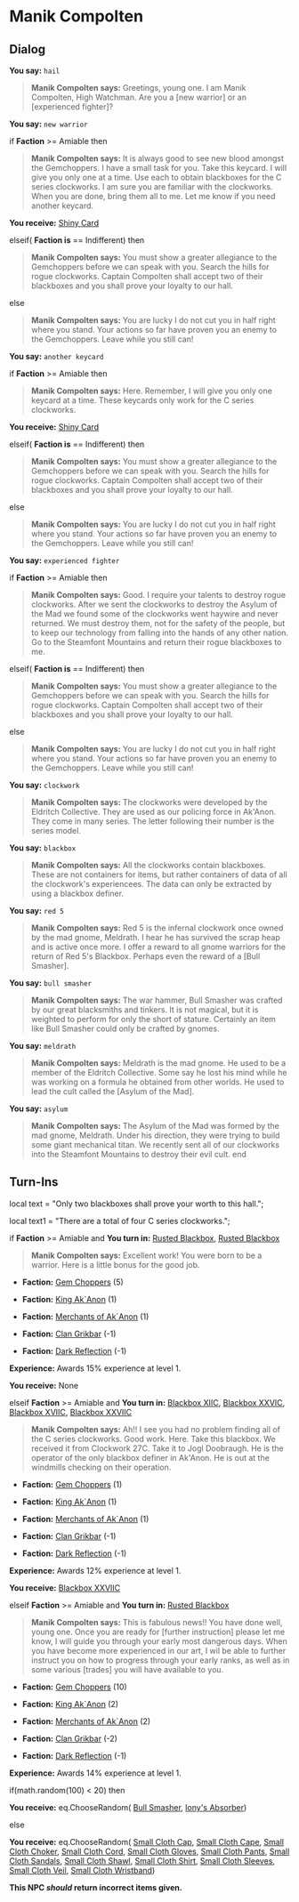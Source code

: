 # Manik Compolten
## Dialog

**You say:** `hail`



>**Manik Compolten says:** Greetings, young one. I am Manik Compolten, High Watchman. Are you a [new warrior] or an [experienced fighter]?

**You say:** `new warrior`



if **Faction** >= Amiable then



>**Manik Compolten says:** It is always good to see new blood amongst the Gemchoppers. I have a small task for you. Take this keycard. I will give you only one at a time. Use each to obtain blackboxes for the C series clockworks. I am sure you are familiar with the clockworks. When you are done, bring them all to me. Let me know if you need another keycard.



**You receive:**  [Shiny Card](/item/13844)


elseif( **Faction is** == Indifferent) then



>**Manik Compolten says:** You must show a greater allegiance to the Gemchoppers before we can speak with you. Search the hills for rogue clockworks. Captain Compolten shall accept two of their blackboxes and you shall prove your loyalty to our hall.


else



>**Manik Compolten says:** You are lucky I do not cut you in half right where you stand. Your actions so far have proven you an enemy to the Gemchoppers. Leave while you still can!


**You say:** `another keycard`



if **Faction** >= Amiable then



>**Manik Compolten says:** Here. Remember, I will give you only one keycard at a time. These keycards only work for the C series clockworks.



**You receive:**  [Shiny Card](/item/13844)


elseif( **Faction is** == Indifferent) then



>**Manik Compolten says:** You must show a greater allegiance to the Gemchoppers before we can speak with you. Search the hills for rogue clockworks. Captain Compolten shall accept two of their blackboxes and you shall prove your loyalty to our hall.


else



>**Manik Compolten says:** You are lucky I do not cut you in half right where you stand. Your actions so far have proven you an enemy to the Gemchoppers. Leave while you still can!


**You say:** `experienced fighter`



if **Faction** >= Amiable then



>**Manik Compolten says:** Good. I require your talents to destroy rogue clockworks. After we sent the clockworks to destroy the Asylum of the Mad we found some of the clockworks went haywire and never returned. We must destroy them, not for the safety of the people, but to keep our technology from falling into the hands of any other nation. Go to the Steamfont Mountains and return their rogue blackboxes to me.


elseif( **Faction is** == Indifferent) then



>**Manik Compolten says:** You must show a greater allegiance to the Gemchoppers before we can speak with you. Search the hills for rogue clockworks. Captain Compolten shall accept two of their blackboxes and you shall prove your loyalty to our hall.


else



>**Manik Compolten says:** You are lucky I do not cut you in half right where you stand. Your actions so far have proven you an enemy to the Gemchoppers. Leave while you still can!


**You say:** `clockwork`



>**Manik Compolten says:** The clockworks were developed by the Eldritch Collective. They are used as our policing force in Ak'Anon. They come in many series. The letter following their number is the series model.

**You say:** `blackbox`



>**Manik Compolten says:** All the clockworks contain blackboxes. These are not containers for items, but rather containers of data of all the clockwork's experiencees. The data can only be extracted by using a blackbox definer.

**You say:** `red 5`



>**Manik Compolten says:** Red 5 is the infernal clockwork once owned by the mad gnome, Meldrath. I hear he has survived the scrap heap and is active once more. I offer a reward to all gnome warriors for the return of Red 5's Blackbox. Perhaps even the reward of a [Bull Smasher].

**You say:** `bull smasher`



>**Manik Compolten says:** The war hammer, Bull Smasher was crafted by our great blacksmiths and tinkers. It is not magical, but it is weighted to perform for only the short of stature. Certainly an item like Bull Smasher could only be crafted by gnomes.

**You say:** `meldrath`



>**Manik Compolten says:** Meldrath is the mad gnome.  He used to be a member of the Eldritch Collective.  Some say he lost his mind while he was working on a formula he obtained from other worlds.  He used to lead the cult called the [Asylum of the Mad].

**You say:** `asylum`



>**Manik Compolten says:** The Asylum of the Mad was formed by the mad gnome, Meldrath. Under his direction, they were trying to build some giant mechanical titan.  We recently sent all of our clockworks into the Steamfont Mountains to destroy their evil cult.
end

## Turn-Ins



local text = "Only two blackboxes shall prove your worth to this hall.";

local text1 = "There are a total of four C series clockworks.";



if **Faction** >= Amiable and  **You turn in:** [Rusted Blackbox](/item/13208), [Rusted Blackbox](/item/13208)


>**Manik Compolten says:** Excellent work! You were born to be a warrior. Here is a little bonus for the good job.





* __Faction:__ [Gem Choppers](/faction/255) (5)



* __Faction:__ [King Ak`Anon](/faction/333) (1)



* __Faction:__ [Merchants of Ak`Anon](/faction/288) (1)



* __Faction:__ [Clan Grikbar](/faction/1604) (-1)



* __Faction:__ [Dark Reflection](/faction/238) (-1)



**Experience:** Awards 15% experience at level 1.


 **You receive:** None 

elseif **Faction** >= Amiable and  **You turn in:** [Blackbox XIIC](/item/13212), [Blackbox XXVIC](/item/13211), [Blackbox XVIIC](/item/13213), [Blackbox XXVIIC](/item/13214)


>**Manik Compolten says:** Ah!! I see you had no problem finding all of the C series clockworks. Good work. Here. Take this blackbox. We received it from Clockwork 27C. Take it to Jogl Doobraugh. He is the operator of the only blackbox definer in Ak'Anon. He is out at the windmills checking on their operation.





* __Faction:__ [Gem Choppers](/faction/255) (1)



* __Faction:__ [King Ak`Anon](/faction/333) (1)



* __Faction:__ [Merchants of Ak`Anon](/faction/288) (1)



* __Faction:__ [Clan Grikbar](/faction/1604) (-1)



* __Faction:__ [Dark Reflection](/faction/238) (-1)



**Experience:** Awards 12% experience at level 1.


 **You receive:**  [Blackbox XXVIIC](/item/13209) 

elseif **Faction** >= Amiable and  **You turn in:** [Rusted Blackbox](/item/13215)


>**Manik Compolten says:** This is fabulous news!! You have done well, young one. Once you are ready for [further instruction] please let me know, I will guide you through your early most dangerous days. When you have become more experienced in our art, I wil be able to further instruct you on how to progress through your early ranks, as well as in some various [trades] you will have available to you.





* __Faction:__ [Gem Choppers](/faction/255) (10)



* __Faction:__ [King Ak`Anon](/faction/333) (2)



* __Faction:__ [Merchants of Ak`Anon](/faction/288) (2)



* __Faction:__ [Clan Grikbar](/faction/1604) (-2)



* __Faction:__ [Dark Reflection](/faction/238) (-1)



**Experience:** Awards 14% experience at level 1.


if(math.random(100) < 20) then



 **You receive:** eq.ChooseRandom( [Bull Smasher](/item/13219), [Iony's Absorber](/item/13220)) 


else



 **You receive:** eq.ChooseRandom( [Small Cloth Cap](/item/1013), [Small Cloth Cape](/item/1018), [Small Cloth Choker](/item/1015), [Small Cloth Cord](/item/1019), [Small Cloth Gloves](/item/1022), [Small Cloth Pants](/item/1023), [Small Cloth Sandals](/item/1024), [Small Cloth Shawl](/item/1017), [Small Cloth Shirt](/item/1016), [Small Cloth Sleeves](/item/1020), [Small Cloth Veil](/item/1014), [Small Cloth Wristband](/item/1021)) 




**This NPC *should* return incorrect items given.**
